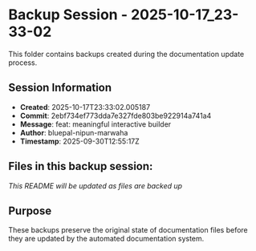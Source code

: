 # Backup Session - 2025-10-17_23-33-02

This folder contains backups created during the documentation update process.

## Session Information
- **Created**: 2025-10-17T23:33:02.005187
- **Commit**: 2ebf734ef773dda7e327fde803be922914a741a4
- **Message**: feat: meaningful interactive builder
- **Author**: bluepal-nipun-marwaha
- **Timestamp**: 2025-09-30T12:55:17Z

## Files in this backup session:
*This README will be updated as files are backed up*

## Purpose
These backups preserve the original state of documentation files before they are updated by the automated documentation system.
